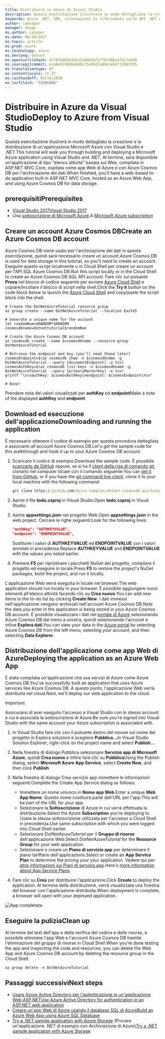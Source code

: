 ```yaml
---
title: Distribuire in Azure da Visual Studio
description: Questa esercitazione illustrerà in modo dettagliato la creazione e la distribuzione di un'applicazione Microsoft Azure con Visual Studio e .NET.
keywords: Azure .NET, SDK, informazioni di riferimento sulle API .NET di Azure, libreria di classi .NET di Azure
author: camsoper
manager: douge
ms.author: casoper
ms.date: 06/20/2017
ms.topic: article
ms.prod: azure
ms.technology: azure
ms.devlang: dotnet
ms.openlocfilehash: 87f65d8b8b1b1a5184b9d71770c08be472c7e498
ms.sourcegitcommit: e1a0e91988bb849c75e9583a80e3e6d712083785
ms.translationtype: HT
ms.contentlocale: it-IT
ms.lasthandoff: 04/14/2018
ms.locfileid: "31005888"
---
```

# <a name="deploy-to-azure-from-visual-studio"></a><span data-ttu-id="64b3c-104">Distribuire in Azure da Visual Studio</span><span class="sxs-lookup"><span data-stu-id="64b3c-104">Deploy to Azure from Visual Studio</span></span>

<span data-ttu-id="64b3c-105">Questa esercitazione illustrerà in modo dettagliato la creazione e la distribuzione di un'applicazione Microsoft Azure con Visual Studio e .NET.</span><span class="sxs-lookup"><span data-stu-id="64b3c-105">This tutorial will walk you through building and deploying a Microsoft Azure application using Visual Studio and .NET.</span></span>  <span data-ttu-id="64b3c-106">Al termine, sarà disponibile un'applicazione di tipo "elenco attività" basata sul Web, compilata in ASP.NET MVC Core, ospitata come app Web di Azure e con Azure Cosmos DB per l'archiviazione dei dati.</span><span class="sxs-lookup"><span data-stu-id="64b3c-106">When finished, you'll have a web-based to-do application built in ASP.NET MVC Core, hosted as an Azure Web App, and using Azure Cosmos DB for data storage.</span></span>

## <a name="prerequisites"></a><span data-ttu-id="64b3c-107">prerequisiti</span><span class="sxs-lookup"><span data-stu-id="64b3c-107">Prerequisites</span></span>

* [<span data-ttu-id="64b3c-108">Visual Studio 2017</span><span class="sxs-lookup"><span data-stu-id="64b3c-108">Visual Studio 2017</span></span>](https://www.visualstudio.com/downloads/)
* <span data-ttu-id="64b3c-109">Una [sottoscrizione di Microsoft Azure](https://azure.microsoft.com/free/).</span><span class="sxs-lookup"><span data-stu-id="64b3c-109">A [Microsoft Azure subscription](https://azure.microsoft.com/free/)</span></span>

## <a name="create-an-azure-cosmos-db-account"></a><span data-ttu-id="64b3c-110">Creare un account Azure Cosmos DB</span><span class="sxs-lookup"><span data-stu-id="64b3c-110">Create an Azure Cosmos DB account</span></span>

<span data-ttu-id="64b3c-111">Azure Cosmos DB viene usato per l'archiviazione dei dati in questa esercitazione, quindi sarà necessario creare un account.</span><span class="sxs-lookup"><span data-stu-id="64b3c-111">Azure Cosmos DB is used for data storage in this tutorial, so you'll need to create an account.</span></span>  <span data-ttu-id="64b3c-112">Eseguire questo script localmente o in Cloud Shell per creare un account per l'API SQL Azure Cosmos DB.</span><span class="sxs-lookup"><span data-stu-id="64b3c-112">Run this script locally or in the Cloud Shell to create an Azure Cosmos DB SQL API account.</span></span>  <span data-ttu-id="64b3c-113">Fare clic sul pulsante **Prova** nel blocco di codice seguente per avviare [Azure Cloud Shell](/azure/cloud-shell/) e copiare/incollare il blocco di script nella shell.</span><span class="sxs-lookup"><span data-stu-id="64b3c-113">Click the **Try it** button on the code block below to launch the [Azure Cloud Shell](/azure/cloud-shell/) and copy/paste the script block into the shell.</span></span>

```azurecli-interactive
# Create the DotNetAzureTutorial resource group
az group create --name DotNetAzureTutorial --location EastUS

# Generate a unique name for the account
let randomNum=$RANDOM*$RANDOM
cosmosdbname=dotnettutorial$randomNum

# Create the Azure Cosmos DB account
az cosmosdb create --name $cosmosdbname --resource-group DotNetAzureTutorial

# Retrieve the endpoint and key (you'll need these later)
cosmosEndpoint=$(az cosmosdb show -n $cosmosdbname -g DotNetAzureTutorial --query [documentEndpoint] -o tsv)
cosmosAuthKey=$(az cosmosdb list-keys -n $cosmosdbname -g DotNetAzureTutorial --query [primaryMasterKey] -o tsv)
printf "\n\nauthKey: $cosmosAuthKey\nendpoint: $cosmosEndpoint\n\n"

# Done!

```

<span data-ttu-id="64b3c-114">Prendere nota dei valori visualizzati per **authKey** ed **endpoint**</span><span class="sxs-lookup"><span data-stu-id="64b3c-114">Make a note of the displayed **authKey** and **endpoint**</span></span> 

## <a name="downloading-and-running-the-application"></a><span data-ttu-id="64b3c-115">Download ed esecuzione dell'applicazione</span><span class="sxs-lookup"><span data-stu-id="64b3c-115">Downloading and running the application</span></span>

<span data-ttu-id="64b3c-116">È necessario ottenere il codice di esempio per questa procedura dettagliata e associarlo all'account Azure Cosmos DB.</span><span class="sxs-lookup"><span data-stu-id="64b3c-116">Let's get the sample code for this walkthrough and hook it up to your Azure Cosmos DB account.</span></span>

1. <span data-ttu-id="64b3c-117">Scaricare il codice di esempio.</span><span class="sxs-lookup"><span data-stu-id="64b3c-117">Download the sample code.</span></span>  <span data-ttu-id="64b3c-118">È possibile [scaricarlo da GitHub](https://github.com/Azure-Samples/dotnet-cosmosdb-quickstart/) oppure, se si ha il [client della riga di comando git](https://git-scm.com/), clonarlo nel computer locale con il comando seguente:</span><span class="sxs-lookup"><span data-stu-id="64b3c-118">You can [get it from GitHub](https://github.com/Azure-Samples/dotnet-cosmosdb-quickstart/), or if you have the [git command line client](https://git-scm.com/), clone it to your local machine with the following command:</span></span>

    ```cmd
    git clone https://github.com/Azure-Samples/dotnet-cosmosdb-quickstart
    ```

2. <span data-ttu-id="64b3c-119">Aprire il file **todo.csproj** in Visual Studio.</span><span class="sxs-lookup"><span data-stu-id="64b3c-119">Open **todo.csproj** in Visual Studio.</span></span>

3. <span data-ttu-id="64b3c-120">Aprire **appsettings.json** nel progetto Web.</span><span class="sxs-lookup"><span data-stu-id="64b3c-120">Open **appsettings.json** in the web project.</span></span>  <span data-ttu-id="64b3c-121">Cercare le righe seguenti:</span><span class="sxs-lookup"><span data-stu-id="64b3c-121">Look for the following lines:</span></span>

    ```json
    "authKey": "AUTHKEYVALUE",
    "endpoint": "ENDPOINTVALUE",
    ```
    <span data-ttu-id="64b3c-122">Sostituire i valori di **AUTHKEYVALUE** ed **ENDPOINTVALUE** con i valori annotati in precedenza.</span><span class="sxs-lookup"><span data-stu-id="64b3c-122">Replace **AUTHKEYVALUE** and **ENDPOINTVALUE** with the values you noted earlier.</span></span>

4. <span data-ttu-id="64b3c-123">Premere **F5** per ripristinare i pacchetti NuGet del progetto, compilare il progetto ed eseguire in locale.</span><span class="sxs-lookup"><span data-stu-id="64b3c-123">Press **F5** to restore the project's NuGet packages, build the project, and run it locally.</span></span>

<span data-ttu-id="64b3c-124">L'applicazione Web verrà eseguita in locale nel browser.</span><span class="sxs-lookup"><span data-stu-id="64b3c-124">The web application should run locally in your browser.</span></span>  <span data-ttu-id="64b3c-125">È possibile aggiungere nuovi elementi all'elenco attività facendo clic su **Crea nuovo**.</span><span class="sxs-lookup"><span data-stu-id="64b3c-125">You can add new items to the to-do list by clicking **Create New**.</span></span>  <span data-ttu-id="64b3c-126">I dati immessi nell'applicazione vengono archiviati nell'account Azure Cosmos DB.</span><span class="sxs-lookup"><span data-stu-id="64b3c-126">Note the data you enter in the application is being stored in your Azure Cosmos DB account.</span></span>  <span data-ttu-id="64b3c-127">È possibile visualizzare i dati nel [portale di Azure](https://portal.azure.com) selezionando Azure Cosmos DB dal menu a sinistra, quindi selezionando l'account e infine **Esplora dati**.</span><span class="sxs-lookup"><span data-stu-id="64b3c-127">You can view your data in the [Azure portal](https://portal.azure.com) by selecting Azure Cosmos DB from the left menu, selecting your account, and then selecting **Data Explorer**.</span></span>

## <a name="deploying-the-application-as-an-azure-web-app"></a><span data-ttu-id="64b3c-128">Distribuzione dell'applicazione come app Web di Azure</span><span class="sxs-lookup"><span data-stu-id="64b3c-128">Deploying the application as an Azure Web App</span></span>

<span data-ttu-id="64b3c-129">È stata compilata un'applicazione che usa servizi di Azure come Azure Cosmos DB.</span><span class="sxs-lookup"><span data-stu-id="64b3c-129">You've successfully built an application that uses Azure services like Azure Cosmos DB.</span></span>  <span data-ttu-id="64b3c-130">A questo punto, l'applicazione Web verrà distribuita nel cloud.</span><span class="sxs-lookup"><span data-stu-id="64b3c-130">Next, we'll deploy our web application to the cloud.</span></span>

> [!IMPORTANT]
> <span data-ttu-id="64b3c-131">Assicurarsi di aver eseguito l'accesso a Visual Studio con lo stesso account a cui è associata la sottoscrizione di Azure.</span><span class="sxs-lookup"><span data-stu-id="64b3c-131">Be sure you're signed into Visual Studio with the same account your Azure subscription is associated with.</span></span>

1. <span data-ttu-id="64b3c-132">In Visual Studio fare clic con il pulsante destro del mouse sul nome del progetto in Esplora soluzioni e scegliere **Pubblica...**</span><span class="sxs-lookup"><span data-stu-id="64b3c-132">In Visual Studio Solution Explorer, right-click on the project name and select **Publish...**</span></span>

2. <span data-ttu-id="64b3c-133">Nella finestra di dialogo Pubblica selezionare **Servizio app di Microsoft Azure**, quindi **Crea nuovo** e infine fare clic su **Pubblica**</span><span class="sxs-lookup"><span data-stu-id="64b3c-133">Using the Publish dialog, select **Microsoft Azure App Service**, select **Create New**, and then click **Publish**</span></span>

3. <span data-ttu-id="64b3c-134">Nella finestra di dialogo Crea servizio app immettere le informazioni seguenti:</span><span class="sxs-lookup"><span data-stu-id="64b3c-134">Complete the Create App Service dialog as follows:</span></span>

    * <span data-ttu-id="64b3c-135">Immettere un nome univoco in **Nome app Web**.</span><span class="sxs-lookup"><span data-stu-id="64b3c-135">Enter a unique **Web App Name**.</span></span>  <span data-ttu-id="64b3c-136">Questo nome costituirà parte dell'URL per l'app.</span><span class="sxs-lookup"><span data-stu-id="64b3c-136">This will be part of the URL for your app.</span></span>
    * <span data-ttu-id="64b3c-137">Selezionare la **Sottoscrizione** di Azure in cui verrà effettuata la distribuzione.</span><span class="sxs-lookup"><span data-stu-id="64b3c-137">Select the Azure **Subscription** you're deploying to.</span></span>  <span data-ttu-id="64b3c-138">Usare la stessa sottoscrizione utilizzata per l'accesso a Cloud Shell in precedenza.</span><span class="sxs-lookup"><span data-stu-id="64b3c-138">Use same subscription with which you were logged into Cloud Shell earlier.</span></span>
    * <span data-ttu-id="64b3c-139">Selezionare *DotNetAzureTutorial* per il **Gruppo di risorse** dell'applicazione Web.</span><span class="sxs-lookup"><span data-stu-id="64b3c-139">Select *DotNetAzureTutorial* for the **Resource Group** for your web application.</span></span>
    * <span data-ttu-id="64b3c-140">Selezionare o creare un **Piano di servizio app** per determinare il piano tariffario dell'applicazione.</span><span class="sxs-lookup"><span data-stu-id="64b3c-140">Select or create an **App Service Plan** to determine the pricing your your application.</span></span>  <span data-ttu-id="64b3c-141">Vedere qui per [altre informazioni sui Piani di servizio app](/azure/app-service/azure-web-sites-web-hosting-plans-in-depth-overview).</span><span class="sxs-lookup"><span data-stu-id="64b3c-141">Here's [more information about App Service Plans](/azure/app-service/azure-web-sites-web-hosting-plans-in-depth-overview).</span></span>

4. <span data-ttu-id="64b3c-142">Fare clic su **Crea** per distribuire l'applicazione.</span><span class="sxs-lookup"><span data-stu-id="64b3c-142">Click **Create** to deploy the application.</span></span>  <span data-ttu-id="64b3c-143">Al termine della distribuzione, verrà visualizzata una finestra del browser con l'applicazione distribuita.</span><span class="sxs-lookup"><span data-stu-id="64b3c-143">When deployment is complete, a browser will open with your deployed application.</span></span>

![App completata](./media/dotnet-quickstart/todo.png)

## <a name="clean-up"></a><span data-ttu-id="64b3c-145">Eseguire la pulizia</span><span class="sxs-lookup"><span data-stu-id="64b3c-145">Clean up</span></span>

<span data-ttu-id="64b3c-146">Al termine del test dell'app e della verifica del codice e delle risorse, è possibile eliminare l'app Web e l'account Azure Cosmos DB tramite l'eliminazione del gruppo di risorse in Cloud Shell.</span><span class="sxs-lookup"><span data-stu-id="64b3c-146">When you're done testing the app and inspecting the code and resources, you can delete the Web App and Azure Cosmos DB account by deleting the resource group in the Cloud Shell.</span></span>

```azurecli-interactive
az group delete -n DotNetAzureTutorial
```

## <a name="next-steps"></a><span data-ttu-id="64b3c-147">Passaggi successivi</span><span class="sxs-lookup"><span data-stu-id="64b3c-147">Next steps</span></span>

* [<span data-ttu-id="64b3c-148">Usare Azure Active Directory per l'autenticazione in un'applicazione Web ASP.NET</span><span class="sxs-lookup"><span data-stu-id="64b3c-148">Use Azure Active Directory for authentication in an ASP.NET web application</span></span>](/azure/active-directory/develop/active-directory-devquickstarts-webapp-dotnet)
* [<span data-ttu-id="64b3c-149">Creare un'app Web di Azure usando il database SQL di Azure</span><span class="sxs-lookup"><span data-stu-id="64b3c-149">Build an Azure Web App using Azure SQL Database</span></span>](/azure/app-service-web/web-sites-dotnet-get-started)
* <span data-ttu-id="64b3c-150">[Try a .NET sample application with Azure Storage](/azure/storage/storage-samples-dotnet) (Provare un'applicazione .NET di esempio con Archiviazione di Azure)</span><span class="sxs-lookup"><span data-stu-id="64b3c-150">[Try a .NET sample application with Azure Storage](/azure/storage/storage-samples-dotnet)</span></span>


